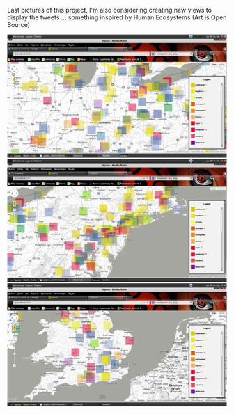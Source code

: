 Last pictures of this project, I'm also considering creating new views to display the tweets ... something inspired by Human Ecosystems (Art is Open Source)

![Image1](../project_images/post3.png?raw=true "Image1")
![Image2](../project_images/post3_1.png?raw=true "Image2")
![Image3](../project_images/post3_2.png?raw=true "Image3")
